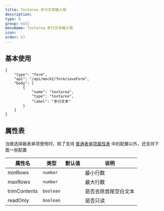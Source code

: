 ```yaml
---
title: Textarea 多行文本输入框
description:
type: 0
group: null
menuName: Textarea 多行文本输入框
icon:
order: 57
---
```


## 基本使用

```schema: scope="body"
{
    "type": "form",
    "api": "/api/mock2/form/saveForm",
    "body": [
        {
            "name": "textarea",
            "type": "textarea",
            "label": "多行文本"
        }
    ]
}
```

## 属性表

当做选择器表单项使用时，除了支持 [普通表单项属性表](./formitem#%E5%B1%9E%E6%80%A7%E8%A1%A8) 中的配置以外，还支持下面一些配置

| 属性名       | 类型      | 默认值 | 说明                 |
| ------------ | --------- | ------ | -------------------- |
| minRows      | `number`  |        | 最小行数             |
| maxRows      | `number`  |        | 最大行数             |
| trimContents | `boolean` |        | 是否去除首尾空白文本 |
| readOnly     | `boolean` |        | 是否只读             |
